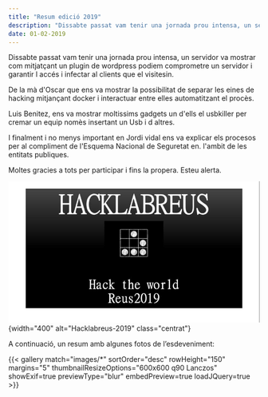 ```yaml
---
title: "Resum edició 2019"
description: "Dissabte passat vam tenir una jornada prou intensa, un servidor va mostrar com mitjatçant un plugin de wordpress podiem comprometre un servidor i garantir l accés i infectar al clients que el visitesin."
date: 01-02-2019
---
```

Dissabte passat vam tenir una jornada prou intensa, un servidor va mostrar com mitjatçant un plugin de wordpress podiem comprometre un servidor i garantir l accés i infectar al clients que el visitesin.

De la mà d'Oscar que ens va mostrar la possibilitat de separar les eines de hacking mitjançant docker i interactuar entre elles automatitzant el procès.

Luis Benitez, ens va mostrar moltissims gadgets un d'ells el usbkiller per cremar un equip nomès insertant un Usb i d altres.

I finalment i no menys important en Jordi vidal ens va explicar els procesos per al compliment de l'Esquema Nacional de Seguretat en. l'ambit de les entitats publiques.

Moltes gracies a tots per participar i fins la propera.
Esteu alerta.

![Hacklabreus-2025](logo-2019.jpeg)
{width="400" alt="Hacklabreus-2019" class="centrat"}

A continuació, un resum amb algunes fotos de l’esdeveniment:

{{< gallery match="images/*" sortOrder="desc" rowHeight="150" margins="5" thumbnailResizeOptions="600x600 q90 Lanczos" showExif=true previewType="blur" embedPreview=true loadJQuery=true >}}